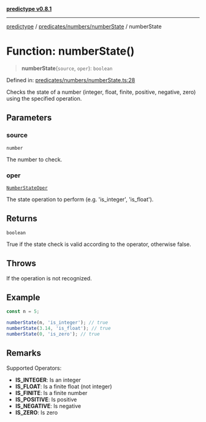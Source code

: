 [**predictype v0.8.1**](../../../../README.md)

***

[predictype](../../../../modules.md) / [predicates/numbers/numberState](../README.md) / numberState

# Function: numberState()

> **numberState**(`source`, `oper`): `boolean`

Defined in: [predicates/numbers/numberState.ts:28](https://github.com/maduhaime/predictype/blob/2310adbaccb6fbc00cdab8e345e79bd5b09e40f5/src/predicates/numbers/numberState.ts#L28)

Checks the state of a number (integer, float, finite, positive, negative, zero) using the specified operation.

## Parameters

### source

`number`

The number to check.

### oper

[`NumberStateOper`](../../../../numbers/enums/type-aliases/NumberStateOper.md)

The state operation to perform (e.g. 'is_integer', 'is_float').

## Returns

`boolean`

True if the state check is valid according to the operator, otherwise false.

## Throws

If the operation is not recognized.

## Example

```ts
const n = 5;

numberState(n, 'is_integer'); // true
numberState(3.14, 'is_float'); // true
numberState(0, 'is_zero'); // true
```

## Remarks

Supported Operators:
- **IS_INTEGER**: Is an integer
- **IS_FLOAT**: Is a finite float (not integer)
- **IS_FINITE**: Is a finite number
- **IS_POSITIVE**: Is positive
- **IS_NEGATIVE**: Is negative
- **IS_ZERO**: Is zero
